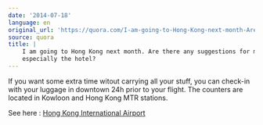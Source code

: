 ```yaml
---
date: '2014-07-18'
language: en
original_url: 'https://quora.com/I-am-going-to-Hong-Kong-next-month-Are-there-any-suggestions-for-me-especially-the-hotel/answer/Clément-Renaud'
source: quora
title: |
    I am going to Hong Kong next month. Are there any suggestions for me,
    especially the hotel?
---
```


If you want some extra time witout carrying all your stuff, you can
check-in with your luggage in downtown 24h prior to your flight. The
counters are located in Kowloon and Hong Kong MTR stations. 
 
See here : [Hong Kong International
Airport](http://www.cathaypacific.com/cx/en_HK/travel-information/airport/hong-kong-international-airport/departure-and-check-in-services.html)
